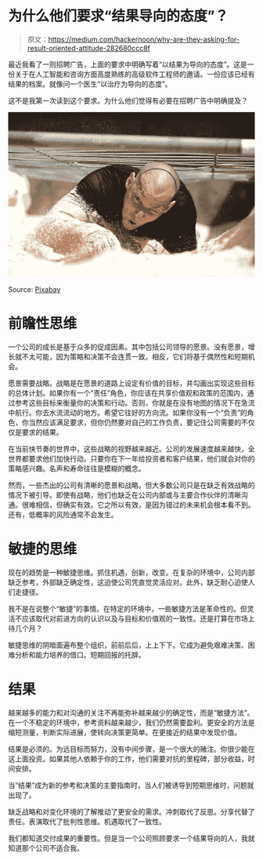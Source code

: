 # 为什么他们要求“结果导向的态度”？

> 原文：<https://medium.com/hackernoon/why-are-they-asking-for-result-oriented-attitude-282680ccc8f>

最近我看了一则招聘广告，上面的要求中明确写着“以结果为导向的态度”。这是一份关于在人工智能和咨询方面高度熟练的高级软件工程师的邀请。一份应该已经有结果的档案。就像问一个医生“以治疗为导向的态度”。

这不是我第一次读到这个要求。为什么他们觉得有必要在招聘广告中明确提及？

![](img/dbbe3a366c647cf9f35f4d6db1e837c4.png)

Source: [Pixabay](https://pixabay.com/it/siepi-attraversare-il-paese-mudrun-1033324/)

# 前瞻性思维

一个公司的成长是基于众多的促成因素。其中包括公司领导的愿景。没有愿景，增长就不太可能，因为策略和决策不会连贯一致。相反，它们将基于偶然性和短期机会。

愿景需要战略。战略是在愿景的道路上设定有价值的目标，并勾画出实现这些目标的总体计划。如果你有一个“责任”角色，你应该在共享价值观和政策的范围内，通过参考这些目标来衡量你的决策和行动。否则，你就是在没有地图的情况下在急流中航行。你去水流流动的地方。希望它往好的方向流。如果你没有一个“负责”的角色，你当然应该满足要求，但你仍然要对自己的工作负责，要记住公司需要的不仅仅是要求的结果。

在当前快节奏的世界中，这些战略的视野越来越近。公司的发展速度越来越快，全世界都要求他们加快行动。只要你在下一年给投资者和客户结果，他们就会对你的策略感兴趣。名声和寿命往往是模糊的概念。

然而，一些杰出的公司有清晰的愿景和战略。但大多数公司只是在缺乏有效战略的情况下被引导。即使有战略，他们也缺乏在公司内部或与主要合作伙伴的清晰沟通。很难相信，但确实有效。它之所以有效，是因为错过的未来机会根本看不到。还有，低概率的风险通常不会发生。

# 敏捷的思维

现在的趋势是一种敏捷思维。抓住机遇，创新，改变。在复杂的环境中，公司内部缺乏参考，外部缺乏确定性，这迫使公司凭直觉灵活应对。此外，缺乏耐心迫使人们走捷径。

我不是在说整个“敏捷”的事情。在特定的环境中，一些敏捷方法是革命性的。但灵活不应该取代对前进方向的认识以及与目标和价值观的一致性。还是打算在市场上待几个月？

敏捷思维的阴暗面遍布整个组织，前前后后，上上下下。它成为避免艰难决策、困难分析和能力培养的借口。短期回报的托辞。

# 结果

越来越多的能力和对沟通的关注不再能弥补越来越少的确定性，而是“敏捷方法”。在一个不稳定的环境中，参考资料越来越少，我们仍然需要盈利。更安全的方法是缩短测量，判断实际进展，使转向决策更简单。在更接近的结果中发现价值。

结果是必须的。为远目标而努力，没有中间步骤，是一个很大的赌注。你很少能在这上面投资。如果其他人依赖于你的工作，他们需要对抗的里程碑，部分收益，时间安排。

当“结果”成为新的参考和决策的主要指南时，当人们被诱导到短期思维时，问题就出现了。

缺乏战略和对变化环境的了解推动了更安全的需求。冲刺取代了反思。分享代替了责任。表演取代了批判性思维。机遇取代了一致性。

我们都知道交付成果的重要性。但是当一个公司照顾要求一个结果导向的人，我就知道那个公司不适合我。